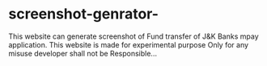 # screenshot-genrator-
This website can generate screenshot of 
Fund transfer of  J&K Banks mpay application.
This website is made for experimental purpose 
Only for any misuse developer shall not be 
Responsible...


